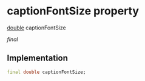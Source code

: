 


# captionFontSize property






[double](https://api.flutter.dev/flutter/dart-core/double-class.html) captionFontSize
  
_final_






## Implementation

```dart
final double captionFontSize;


```







